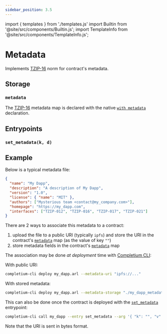 ```yaml
---
sidebar_position: 3.5
---
```


import { templates } from './templates.js'
import Builtin from '@site/src/components/Builtin.js';
import TemplateInfo from '@site/src/components/TemplateInfo.js';

# Metadata

Implements [TZIP-16](https://tzip.tezosagora.org/proposal/tzip-16/) norm for contract's metadata.

<TemplateInfo data={templates.metadata.info} />

## Storage

### `metadata`

The [TZIP-16](https://tzip.tezosagora.org/proposal/tzip-16/) metadata map is declared with the native [`with metadata`](/docs/reference/declarations/contract#metadata) declaration.

## Entrypoints

### `set_metadata(k, d)`

<Builtin data={templates.metadata.set_metadata} />

## Example

Below is a typical metadata file:

```json title="my_dapp_metadata.json"
{
  "name": "My Dapp",
  "description": "A description of My Dapp",
  "version": "1.0",
  "license": { "name": "MIT" },
  "authors": ["Mysterious team <contact@my_company.com>"],
  "homepage": "https://my_dapp.com",
  "interfaces": ["TZIP-012", "TZIP-016", "TZIP-017", "TZIP-021"]
}
```

There are 2 ways to associate this metadata to a contract:
1. upload the file to a public URI (typically `ipfs`) and store the URI in the contract's [`metadata`](/docs/reference/expressions/variables#metadata) map (as the value of key `""`)
2. store metadata fields in the contract's [`metadata`](/docs/reference/expressions/variables#metadata) map

The association may be done *at deployment* time with [Completium CLI](https://completium.com/docs/cli):

With public URI:
```bash
completium-cli deploy my_dapp.arl --metadata-uri "ipfs://..."
```

With stored metadata:
```bash
completium-cli deploy my_dapp.arl --metadata-storage "./my_dapp_metadata.json"
```

This can also be done once the contract is deployed with the [`set_metadata`](/docs/templates/metadata#set_metadatak-d) entrypoint:
```bash
completium-cli call my_dapp --entry set_metadata --arg '{ "k": "", "v": "0x697066733a2f2f ..." }'
```

Note that the URI is sent in bytes format.